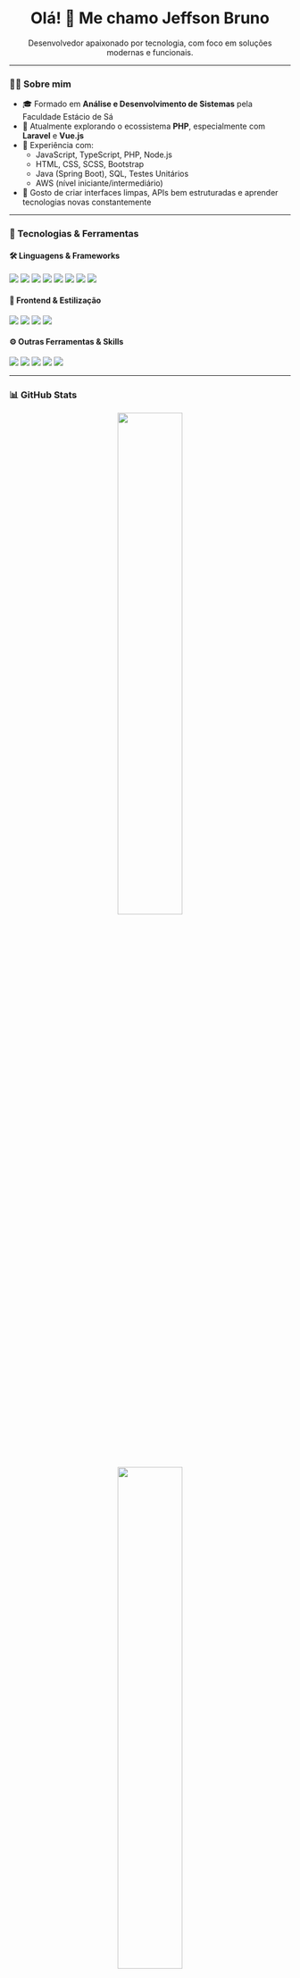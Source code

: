 <h1 align="center">Olá! 👋 Me chamo Jeffson Bruno</h1>

<p align="center">
  Desenvolvedor apaixonado por tecnologia, com foco em soluções modernas e funcionais.
</p>

---

### 👨‍💻 Sobre mim

- 🎓 Formado em **Análise e Desenvolvimento de Sistemas** pela Faculdade Estácio de Sá  
- 💼 Atualmente explorando o ecossistema **PHP**, especialmente com **Laravel** e **Vue.js**  
- 🧠 Experiência com:
  - JavaScript, TypeScript, PHP, Node.js
  - HTML, CSS, SCSS, Bootstrap
  - Java (Spring Boot), SQL, Testes Unitários
  - AWS (nível iniciante/intermediário)
- 🎯 Gosto de criar interfaces limpas, APIs bem estruturadas e aprender tecnologias novas constantemente

---

### 🚀 Tecnologias & Ferramentas

#### 🛠️ Linguagens & Frameworks

<p>
  <img src="https://img.shields.io/badge/PHP-777BB4?style=for-the-badge&logo=php&logoColor=white"/>
  <img src="https://img.shields.io/badge/Laravel-FF2D20?style=for-the-badge&logo=laravel&logoColor=white"/>
  <img src="https://img.shields.io/badge/Vue.js-42b883?style=for-the-badge&logo=vue.js&logoColor=white"/>
  <img src="https://img.shields.io/badge/JavaScript-F7DF1E?style=for-the-badge&logo=javascript&logoColor=black"/>
  <img src="https://img.shields.io/badge/TypeScript-3178C6?style=for-the-badge&logo=typescript&logoColor=white"/>
  <img src="https://img.shields.io/badge/Node.js-339933?style=for-the-badge&logo=nodedotjs&logoColor=white"/>
  <img src="https://img.shields.io/badge/Java-007396?style=for-the-badge&logo=java&logoColor=white"/>
  <img src="https://img.shields.io/badge/SpringBoot-6DB33F?style=for-the-badge&logo=springboot&logoColor=white"/>
</p>

#### 🎨 Frontend & Estilização

<p>
  <img src="https://img.shields.io/badge/HTML5-E34F26?style=for-the-badge&logo=html5&logoColor=white"/>
  <img src="https://img.shields.io/badge/CSS3-1572B6?style=for-the-badge&logo=css3&logoColor=white"/>
  <img src="https://img.shields.io/badge/Sass-CC6699?style=for-the-badge&logo=sass&logoColor=white"/>
  <img src="https://img.shields.io/badge/Bootstrap-7952B3?style=for-the-badge&logo=bootstrap&logoColor=white"/>
</p>

#### ⚙️ Outras Ferramentas & Skills

<p>
  <img src="https://img.shields.io/badge/AWS-232F3E?style=for-the-badge&logo=amazonaws&logoColor=white"/>
  <img src="https://img.shields.io/badge/MySQL-4479A1?style=for-the-badge&logo=mysql&logoColor=white"/>
  <img src="https://img.shields.io/badge/PostgreSQL-4169E1?style=for-the-badge&logo=postgresql&logoColor=white"/>
  <img src="https://img.shields.io/badge/Testes-Unitários-green?style=for-the-badge&logo=jest&logoColor=white"/>
  <img src="https://img.shields.io/badge/Git-F05032?style=for-the-badge&logo=git&logoColor=white"/>
</p>

---

### 📊 GitHub Stats

<div align="center">
  <img src="https://github-readme-stats.vercel.app/api?username=jeffson-bruno&show_icons=true&theme=github_dark&hide=stars" width="48%" />
 <!-- <img src="https://github-readme-streak-stats.herokuapp.com/?user=jeffson-bruno&theme=github-dark-blue" width="48%" /> -->
  <br><br>
  <img src="https://github-readme-stats.vercel.app/api/top-langs/?username=jeffson-bruno&layout=compact&langs_count=7&theme=dracula" width="48%" />
</div>

---

### 🌍 Vamos nos conectar?

<p align="center">
  <a href="https://www.linkedin.com/in/jeffsonsousa/">
    <img src="https://img.shields.io/badge/-LinkedIn-0A66C2?style=for-the-badge&logo=linkedin&logoColor=white" />
  </a>
  <a href="https://www.instagram.com/brunojeff0012">
    <img src="https://img.shields.io/badge/-Instagram-E4405F?style=for-the-badge&logo=instagram&logoColor=white" />
  </a>
</p>

---

<p align="center">🚀 Obrigado por visitar meu perfil!</p>



